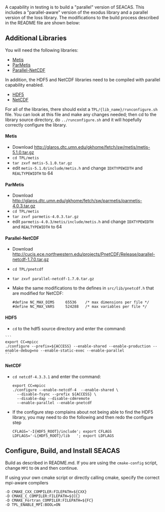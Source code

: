 A capability in testing is to build a "parallel" version of
SEACAS. This includes a "parallel-aware" version of the exodus library
and a parallel version of the Ioss library. The modifications to the
build process described in the README file are shown below:

## Additional Libraries

You will need the following libraries:

* [Metis](#metis)
* [ParMetis](#parmetis)
* [Parallel-NetCDF](#parallel-netcdf)

In addition, the HDF5 and NetCDF libraries need to be compiled with parallel capability enabled.

* [HDF5](#hdf5)
* [NetCDF](#netcdf)

For all of the libraries, there should exist a
`TPL/{lib_name}/runconfigure.sh` file.  You can look at this file and make any changes needed; then cd to the library source directory, do `../runconfigure.sh` and it will hopefully correctly configure the library.

#### Metis

  * Download http://glaros.dtc.umn.edu/gkhome/fetch/sw/metis/metis-5.1.0.tar.gz
  * `cd TPL/metis`
  * `tar zxvf metis-5.1.0.tar.gz`
  *  edit `metis-5.1.0/include/metis.h` and change `IDXTYPEWIDTH`
and `REALTYPEWIDTH` to 64

#### ParMetis

  * Download http://glaros.dtc.umn.edu/gkhome/fetch/sw/parmetis/parmetis-4.0.3.tar.gz
  * `cd TPL/metis`
  * `tar zxvf parmetis-4.0.3.tar.gz`
  * edit `parmetis-4.0.3/metis/include/metis.h` and change `IDXTYPEWIDTH`
and `REALTYPEWIDTH` to 64
  
#### Parallel-NetCDF
  * Download http://cucis.ece.northwestern.edu/projects/PnetCDF/Release/parallel-netcdf-1.7.0.tar.gz
  * `cd TPL/pnetcdf`
  * `tar zxvf parallel-netcdf-1.7.0.tar.gz`
  * Make the same modifications to the defines in `src/lib/pnetcdf.h` that are modified for NetCDF:
  
    ```
    #define NC_MAX_DIMS     65536    /* max dimensions per file */
    #define NC_MAX_VARS     524288   /* max variables per file */
    ```

#### HDF5
   * `cd` to the hdf5 source directory and enter the command:
   
    ```
    export CC=mpicc
    ./configure --prefix=${ACCESS} --enable-shared --enable-production --enable-debug=no --enable-static-exec --enable-parallel
    ```

#### NetCDF
 * `cd netcdf-4.3.3.1` and enter the command:
 
    ```
    export CC=mpicc
    ./configure --enable-netcdf-4  --enable-shared \
      --disable-fsync --prefix ${ACCESS} \
      --disable-dap --disable-cdmremote 
      --enable-parallel --enable-pnetcdf
    ```

 * If the configure step complains about not being able to find the
   HDF5 library, you may need to do the following and then redo the
   configure step
    ```
    CFLAGS='-I{HDF5_ROOT}/include'; export CFLAGS
    LDFLAGS='-L{HDF5_ROOT}/lib   '; export LDFLAGS
    ```

## Configure, Build, and Install SEACAS
Build as described in README.md.  If you are using the `cmake-config`
script, change `MPI` to `ON` and then continue.

If using your own cmake script or directly calling cmake, specify the
correct mpi-aware compilers 

```
-D CMAKE_CXX_COMPILER:FILEPATH=${CXX} 
-D CMAKE_C_COMPILER:FILEPATH=${CC} 
-D CMAKE_Fortran_COMPILER:FILEPATH=${FC} 
-D TPL_ENABLE_MPI:BOOL=ON
```

